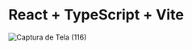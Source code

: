 # React + TypeScript + Vite


![Captura de Tela (116)](https://github.com/JhonOli/blogIgnite/assets/109091389/3e6439c3-8b47-46d9-9c28-cbc68d43faac)

